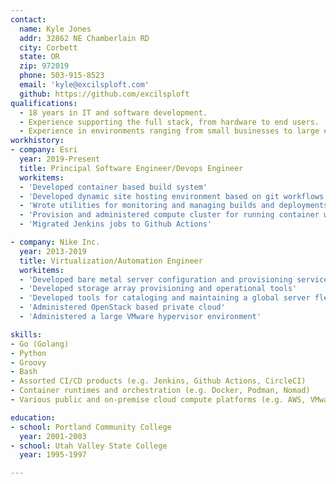 ```yaml
---
contact:
  name: Kyle Jones
  addr: 32862 NE Chamberlain RD
  city: Corbett
  state: OR
  zip: 972019
  phone: 503-915-8523
  email: 'kyle@excilsploft.com'
  github: https://github.com/excilsploft
qualifications:
  - 18 years in IT and software development.
  - Experience supporting the full stack, from hardware to end users.
  - Experience in environments ranging from small businesses to large enterprises.
workhistory:
- company: Esri
  year: 2019-Present
  title: Principal Software Engineer/Devops Engineer
  workitems:
  - 'Developed container based build system'
  - 'Developed dynamic site hosting environment based on git workflows'
  - 'Wrote utilities for monitoring and managing builds and deployments'
  - 'Provision and administered compute cluster for running container workloads'
  - 'Migrated Jenkins jobs to Github Actions'

- company: Nike Inc.
  year: 2013-2019
  title: Virtualization/Automation Engineer
  workitems:
  - 'Developed bare metal server configuration and provisioning services'
  - 'Developed storage array provisioning and operational tools'
  - 'Developed tools for cataloging and maintaining a global server fleet'
  - 'Administered OpenStack based private cloud'
  - 'Administered a large VMware hypervisor environment'

skills:
- Go (Golang)
- Python
- Groovy
- Bash
- Assorted CI/CD products (e.g. Jenkins, Github Actions, CircleCI)
- Container runtimes and orchestration (e.g. Docker, Podman, Nomad)
- Various public and on-premise cloud compute platforms (e.g. AWS, VMware VSphere, OpenStack)

education:
- school: Portland Community College
  year: 2001-2003
- school: Utah Valley State College
  year: 1995-1997

---
```

